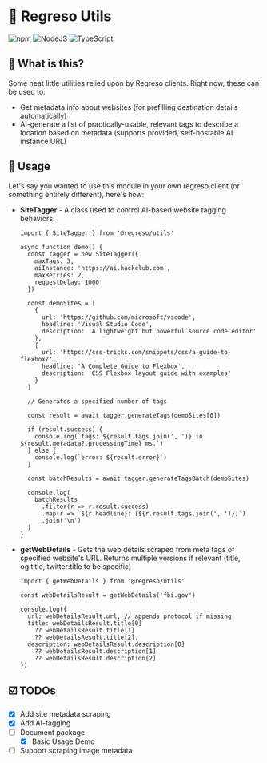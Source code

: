 # 🔧 Regreso Utils

[![npm](https://img.shields.io/badge/npm-CB3837?logo=npm&logoColor=fff)](https://www.npmjs.com/package/@regreso/utils)
![NodeJS](https://img.shields.io/badge/Node.js-6DA55F?logo=node.js&logoColor=white)
![TypeScript](https://img.shields.io/badge/TypeScript-3178C6?logo=typescript&logoColor=fff)

## 🤔 What is this?

Some neat little utilities relied upon by Regreso clients. Right now, these can be used to:

- Get metadata info about websites (for prefilling destination details automatically)
- AI-generate a list of practically-usable, relevant tags to describe a location based on metadata (supports provided, self-hostable AI instance URL)

## 🚀 Usage

Let's say you wanted to use this module in your own regreso client (or something entirely different), here's how:

- **SiteTagger** - A class used to control AI-based website tagging behaviors.

  ```
  import { SiteTagger } from '@regreso/utils'

  async function demo() {
    const tagger = new SiteTagger({
      maxTags: 3,
      aiInstance: 'https://ai.hackclub.com',
      maxRetries: 2,
      requestDelay: 1000
    })

    const demoSites = [
      {
        url: 'https://github.com/microsoft/vscode',
        headline: 'Visual Studio Code',
        description: 'A lightweight but powerful source code editor'
      },
      {
        url: 'https://css-tricks.com/snippets/css/a-guide-to-flexbox/',
        headline: 'A Complete Guide to Flexbox',
        description: 'CSS Flexbox layout guide with examples'
      }
    ]

    // Generates a specified number of tags

    const result = await tagger.generateTags(demoSites[0])

    if (result.success) {
      console.log(`tags: ${result.tags.join(', ')} in ${result.metadata?.processingTime} ms.`)
    } else {
      console.log(`error: ${result.error}`)
    }

    const batchResults = await tagger.generateTagsBatch(demoSites)

    console.log(
      batchResults
        .filter(r => r.result.success)
        .map(r => `${r.headline}: [${r.result.tags.join(', ')}]`)
        .join('\n')
    )
  }

  ```

- **getWebDetails** - Gets the web details scraped from meta tags of specified website's URL. Returns multiple versions if relevant (title, og:title, twitter:title to be specific)

  ```
  import { getWebDetails } from '@regreso/utils'

  const webDetailsResult = getWebDetails('fbi.gov')

  console.log({
    url: webDetailsResult.url, // appends protocol if missing
    title: webDetailsResult.title[0]
      ?? webDetailsResult.title[1]
      ?? webDetailsResult.title[2],
    description: webDetailsResult.description[0]
      ?? webDetailsResult.description[1]
      ?? webDetailsResult.description[2]
  })
  ```

## ☑️ TODOs

- [x] Add site metadata scraping
- [x] Add AI-tagging
- [ ] Document package
  - [x] Basic Usage Demo
- [ ] Support scraping image metadata
